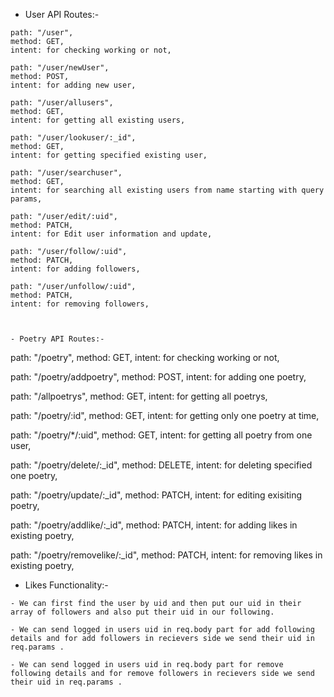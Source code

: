 







- User API Routes:-
`````````````````
path: "/user",
method: GET,
intent: for checking working or not,

path: "/user/newUser",
method: POST,
intent: for adding new user,

path: "/user/allusers",
method: GET,
intent: for getting all existing users,

path: "/user/lookuser/:_id",
method: GET,
intent: for getting specified existing user,

path: "/user/searchuser",
method: GET,
intent: for searching all existing users from name starting with query params,

path: "/user/edit/:uid",
method: PATCH,
intent: for Edit user information and update,

path: "/user/follow/:uid",
method: PATCH,
intent: for adding followers,

path: "/user/unfollow/:uid",
method: PATCH,
intent: for removing followers,



- Poetry API Routes:-
`````````````````
path: "/poetry",
method: GET,
intent: for checking working or not,

path: "/poetry/addpoetry",
method: POST,
intent: for adding one poetry,

path: "/allpoetrys",
method: GET,
intent: for getting all poetrys,


path: "/poetry/:id",
method: GET,
intent: for getting only one poetry at time,


path: "/poetry/*/:uid",
method: GET,
intent: for getting all poetry from one user,


path: "/poetry/delete/:_id",
method: DELETE,
intent: for deleting specified one poetry,


path: "/poetry/update/:_id",
method: PATCH,
intent: for editing exisiting poetry,

path: "/poetry/addlike/:_id",
method: PATCH,
intent: for adding likes in existing poetry,


path: "/poetry/removelike/:_id",
method: PATCH,
intent: for removing likes in existing poetry,







- Likes Functionality:-
``````````````````````
- We can first find the user by uid and then put our uid in their array of followers and also put their uid in our following.

- We can send logged in users uid in req.body part for add following details and for add followers in recievers side we send their uid in req.params .

- We can send logged in users uid in req.body part for remove following details and for remove followers in recievers side we send their uid in req.params .
